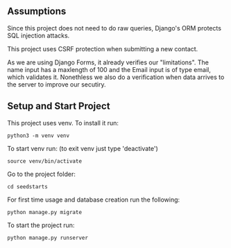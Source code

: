 ## Assumptions ##

Since this project does not need to do raw queries, Django's ORM protects SQL injection attacks.

This project uses CSRF protection when submitting a new contact.

As we are using Django Forms, it already verifies our "limitations". The name input has a maxlength of 100 and the Email input is of type email, which validates it. Nonethless we also do a verification when data arrives to the server to improve our secutiry.

## Setup and Start Project ##

This project uses venv. To install it run:

    python3 -m venv venv

To start venv run: (to exit venv just type 'deactivate')

    source venv/bin/activate

Go to the project folder:

    cd seedstarts

For first time usage and database creation run the following:

    python manage.py migrate

To start the project run:

    python manage.py runserver
